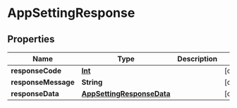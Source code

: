 
# AppSettingResponse

## Properties
Name | Type | Description | Notes
------------ | ------------- | ------------- | -------------
**responseCode** | [**Int**](Int.md) |  |  [optional]
**responseMessage** | **String** |  |  [optional]
**responseData** | [**AppSettingResponseData**](AppSettingResponseData.md) |  |  [optional]



